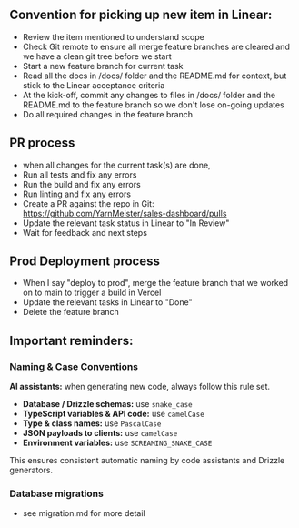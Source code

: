 

## Convention for picking up new item in Linear:
- Review the item mentioned to understand scope
- Check Git remote to ensure all merge feature branches are cleared and we have a clean git tree before we start
- Start a new feature branch for current task
- Read all the docs in /docs/ folder and the README.md for context, but stick to the Linear acceptance criteria
- At the kick-off, commit any changes to files in /docs/ folder and the README.md to the feature branch so we don't lose on-going updates
- Do all required changes in the feature branch


## PR process
- when all changes for the current task(s) are done, 
- Run all tests and fix any errors
- Run the build and fix any errors
- Run linting and fix any errors
- Create a PR against the repo in Git: https://github.com/YarnMeister/sales-dashboard/pulls
- Update the relevant task status in Linear to "In Review"
- Wait for feedback and next steps

## Prod Deployment process
- When I say  "deploy to prod", merge the feature branch that we worked on to main to trigger a build in Vercel
- Update the relevant tasks in Linear to "Done"
- Delete the feature branch

## Important reminders:

### Naming & Case Conventions

**AI assistants:** when generating new code, always follow this rule set.
- **Database / Drizzle schemas:** use `snake_case`
- **TypeScript variables & API code:** use `camelCase`
- **Type & class names:** use `PascalCase`
- **JSON payloads to clients:** use `camelCase`
- **Environment variables:** use `SCREAMING_SNAKE_CASE`

This ensures consistent automatic naming by code assistants and Drizzle generators.

### Database migrations
- see migration.md for more detail